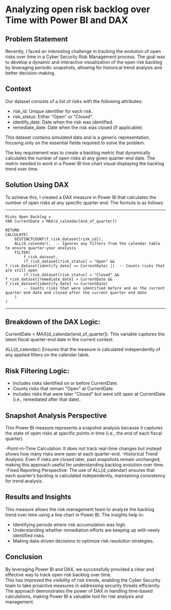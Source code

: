 # Analyzing open risk backlog over Time with Power BI and DAX

## Problem Statement

Recently, I faced an interesting challenge in tracking the evolution of open risks over time in a Cyber Security Risk Management process. The goal was to develop a dynamic and interactive visualization of the open risk backlog by leveraging periodic snapshots, allowing for historical trend analysis and better decision-making.

## Context

Our dataset consists of a list of risks with the following attributes:

- risk_id: Unique identifier for each risk.  
- risk_status: Either "Open" or "Closed".  
- identify_date: Date when the risk was identified.  
- remediate_date: Date when the risk was closed (if applicable).

This dataset contains simulated data and is a generic representation, focusing only on the essential fields required to solve the problem.

The key requirement was to create a backlog metric that dynamically calculates the number of open risks at any given quarter-end date. The metric needed to work in a Power BI line chart visual displaying the backlog trend over time.  

## Solution Using DAX

To achieve this, I created a DAX measure in Power BI that calculates the number of open risks at any specific quarter end. The formula is as follows:

-------------------------------------------------------------------------------------------------------------------------------------------------------------

```DAX
Risks Open Backlog = 
VAR CurrentDate = MAX(d_calendar[end_of_quarter])

RETURN
CALCULATE(
    DISTINCTCOUNT(f_risk_dataset[risk_id]),
    ALL(d_calendar),  -- Ignores any filters from the calendar table to ensure quarter-year analysis
    FILTER(
        f_risk_dataset,
        (f_risk_dataset[risk_status] = "Open" && f_risk_dataset[identify_date] <= CurrentDate) ||  -- Counts risks that are still open
        (f_risk_dataset[risk_status] = "Closed" && f_risk_dataset[remediate_date] > CurrentDate && f_risk_dataset[identify_date] <= CurrentDate) 
        -- Counts risks that were identified before and on the current quarter end date and closed after the current quarter end date
    )
)
```
--------------------------------------------------------------------------------------------------------------------------------------------------------------

## Breakdown of the DAX Logic:

CurrentDate = MAX(d_calendar[end_of_quarter]): This variable captures the latest fiscal quarter-end date in the current context.  

ALL(d_calendar): Ensures that the measure is calculated independently of any applied filters on the calendar table.  

## Risk Filtering Logic:

- Includes risks identified on or before CurrentDate.  
- Counts risks that remain "Open" at CurrentDate.  
- Includes risks that were later "Closed" but were still open at CurrentDate (i.e., remediated after that date).  

## Snapshot Analysis Perspective

This Power BI measure represents a snapshot analysis because it captures the state of open risks at specific points in time (i.e., the end of each fiscal quarter).

-Point-in-Time Calculation: It does not track real-time changes but instead shows how many risks were open at each quarter-end.
-Historical Trend Analysis: Even if risks are closed later, past snapshots remain unchanged, making this approach useful for understanding backlog evolution over time.
-Fixed Reporting Perspective: The use of ALL(d_calendar) ensures that each quarter’s backlog is calculated independently, maintaining consistency for trend analysis.

## Results and Insights

This measure allows the risk management team to analyze the backlog trend over time using a line chart in Power BI. The insights help in:

- Identifying periods where risk accumulation was high.
- Understanding whether remediation efforts are keeping up with newly identified risks.
- Making data-driven decisions to optimize risk resolution strategies.

## Conclusion

By leveraging Power BI and DAX, we successfully provided a clear and effective way to track open risk backlog over time.  
This has improved the visibility of risk trends, enabling the Cyber Security team to take proactive measures in addressing security threats efficiently.  
The approach demonstrates the power of DAX in handling time-based calculations, making Power BI a valuable tool for risk analysis and management.  

